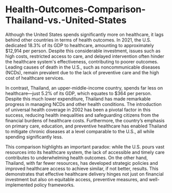 # Health-Outcomes-Comparison-Thailand-vs.-United-States

Although the United States spends significantly more on healthcare, it lags behind other countries in terms of health outcomes. In 2021, the U.S. dedicated 18.3% of its GDP to healthcare, amounting to approximately $12,914 per person. Despite this considerable investment, issues such as high costs, restricted access to care, and delayed intervention often hinder the healthcare system's effectiveness, contributing to poorer outcomes. Leading causes of death in the U.S., such as noncommunicable diseases (NCDs), remain prevalent due to the lack of preventive care and the high cost of healthcare services.

In contrast, Thailand, an upper-middle-income country, spends far less on healthcare—just 5.2% of its GDP, which equates to $364 per person. Despite this much lower expenditure, Thailand has made remarkable progress in managing NCDs and other health conditions. The introduction of universal health coverage in 2002 has been a pivotal factor in this success, reducing health inequalities and safeguarding citizens from the financial burdens of healthcare costs. Furthermore, the country’s emphasis on primary care, education, and preventive healthcare has enabled Thailand to mitigate chronic diseases at a level comparable to the U.S., all while spending significantly less.

This comparison highlights an important paradox: while the U.S. pours vast resources into its healthcare system, the lack of accessible and timely care contributes to underwhelming health outcomes. On the other hand, Thailand, with far fewer resources, has developed strategic policies and improved healthcare access to achieve similar, if not better, results. This demonstrates that effective healthcare delivery hinges not just on financial investment but also on equitable access, preventive measures, and well-implemented policy frameworks.

